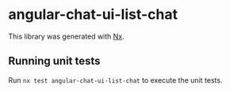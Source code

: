 # angular-chat-ui-list-chat

This library was generated with [Nx](https://nx.dev).

## Running unit tests

Run `nx test angular-chat-ui-list-chat` to execute the unit tests.
